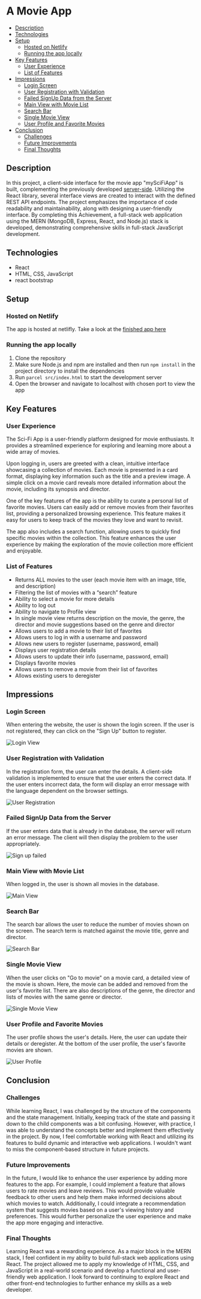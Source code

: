 # A Movie App

<!-- toc -->

- [Description](#description)
- [Technologies](#technologies)
- [Setup](#setup)
  * [Hosted on Netlify](#hosted-on-netlify)
  * [Running the app locally](#running-the-app-locally)
- [Key Features](#key-features)
  * [User Experience](#user-experience)
  * [List of Features](#list-of-features)
- [Impressions](#impressions)
  * [Login Screen](#login-screen)
  * [User Registration with Validation](#user-registration-with-validation)
  * [Failed SignUp Data from the Server](#failed-signup-data-from-the-server)
  * [Main View with Movie List](#main-view-with-movie-list)
  * [Search Bar](#search-bar)
  * [Single Movie View](#single-movie-view)
  * [User Profile and Favorite Movies](#user-profile-and-favorite-movies)
- [Conclusion](#conclusion)
  * [Challenges](#challenges)
  * [Future Improvements](#future-improvements)
  * [Final Thoughts](#final-thoughts)

<!-- tocstop -->

## Description
In this project, a client-side interface for the movie app "mySciFiApp" is built, complementing the previously developed [server-side](https://github.com/OtmarKirch/sci-fi-app). Utilizing the React library, several interface views are created to interact with the defined REST API endpoints. The project emphasizes the importance of code readability and maintainability, along with designing a user-friendly interface. By completing this Achievement, a full-stack web application using the MERN (MongoDB, Express, React, and Node.js) stack is developed, demonstrating comprehensive skills in full-stack JavaScript development.

## Technologies
- React
- HTML, CSS, JavaScript
- react bootstrap

## Setup

### Hosted on Netlify
The app is hosted at netlifly. Take a look at the [finished app here](https://myscifiapp.netlify.app/)

### Running the app locally
1. Clone the repository
2. Make sure Node.js and npm are installed and then run `npm install` in the project directory to install the dependencies
3. Run `parcel src/index.html` to start the development server
4. Open the browser and navigate to localhost with chosen port to view the app

## Key Features

### User Experience
The Sci-Fi App is a user-friendly platform designed for movie enthusiasts. It provides a streamlined experience for exploring and learning more about a wide array of movies.

Upon logging in, users are greeted with a clean, intuitive interface showcasing a collection of movies. Each movie is presented in a card format, displaying key information such as the title and a preview image. A simple click on a movie card reveals more detailed information about the movie, including its synopsis and director.

One of the key features of the app is the ability to curate a personal list of favorite movies. Users can easily add or remove movies from their favorites list, providing a personalized browsing experience. This feature makes it easy for users to keep track of the movies they love and want to revisit.

The app also includes a search function, allowing users to quickly find specific movies within the collection. This feature enhances the user experience by making the exploration of the movie collection more efficient and enjoyable.

### List of Features
- Returns ALL movies to the user (each movie item with an image, title, and description)
- Filtering the list of movies with a “search” feature
- Ability to select a movie for more details
- Ability to log out
- Ability to navigate to Profile view
- In single movie view returns description on the movie, the genre, the director and movie suggestions based on the genre and director
- Allows users to add a movie to their list of favorites
- Allows users to log in with a username and password
- Allows new users to register (username, password, email)
- Displays user registration details
- Allows users to update their info (username, password, email)
- Displays favorite movies
- Allows users to remove a movie from their list of favorites
- Allows existing users to deregister

## Impressions

### Login Screen
When entering the website, the user is shown the login screen. If the user is not registered, they can click on the "Sign Up" button to register.

![Login View](./img/MySciFiAppLogin.png)

### User Registration with Validation
In the registration form, the user can enter the details. A client-side validation is implemented to ensure that the user enters the correct data. If the user enters incorrect data, the form will display an error message with the language dependent on the browser settings.

![User Registration](./img/MySciFiAppFormValidationSignUp.png)

### Failed SignUp Data from the Server
If the user enters data that is already in the database, the server will return an error message. The client will then display the problem to the user appropriately.

![Sign up failed](./img/MySciFiAppFailedSignUp.png)

### Main View with Movie List
When logged in, the user is shown all movies in the database.

![Main View](./img/MySciFiAppMovieOverview.png)

### Search Bar
The search bar allows the user to reduce the number of movies shown on the screen. The search term is matched against the movie title, genre and director.

![Search Bar](./img/MySciFiAppSearchBar.png)

### Single Movie View
When the user clicks on "Go to movie" on a movie card, a detailed view of the movie is shown. Here, the movie can be added and removed from the user's favorite list. There are also descriptions of the genre, the director and lists of movies with the same genre or director.

![Single Movie View](./img/MySciFiAppSingleMovie.png)

### User Profile and Favorite Movies
The user profile shows the user's details. Here, the user can update their details or deregister. At the bottom of the user profile, the user's favorite movies are shown.

![User Profile](./img/MySciFiAppUserProfile.png)


## Conclusion

### Challenges
While learning React, I was challenged by the structure of the components and the state management. Initially, keeping track of the state and passing it down to the child components was a bit confusing. However, with practice, I was able to understand the concepts better and implement them effectively in the project. By now, I feel comfortable working with React and utilizing its features to build dynamic and interactive web applications. I wouldn't want to miss the component-based structure in future projects.

### Future Improvements
In the future, I would like to enhance the user experience by adding more features to the app. For example, I could implement a feature that allows users to rate movies and leave reviews. This would provide valuable feedback to other users and help them make informed decisions about which movies to watch. Additionally, I could integrate a recommendation system that suggests movies based on a user's viewing history and preferences. This would further personalize the user experience and make the app more engaging and interactive.

### Final Thoughts
Learning React was a rewarding experience. As a major block in the MERN stack, I feel confident in my ability to build full-stack web applications using React. The project allowed me to apply my knowledge of HTML, CSS, and JavaScript in a real-world scenario and develop a functional and user-friendly web application. I look forward to continuing to explore React and other front-end technologies to further enhance my skills as a web developer.


